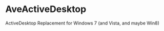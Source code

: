 AveActiveDesktop
================

ActiveDesktop Replacement for Windows 7 (and Vista, and maybe Win8)

